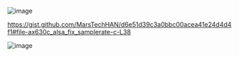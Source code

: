 
![image](https://github.com/user-attachments/assets/35f61900-cd86-4179-ac11-d2b2060ad021)

https://gist.github.com/MarsTechHAN/d6e51d39c3a0bbc00acea41e24d4d4f1#file-ax630c_alsa_fix_samplerate-c-L38


![image](https://github.com/user-attachments/assets/ab0775e5-7bc9-49cd-b3de-a36dbf291034)
